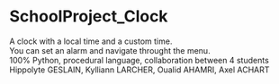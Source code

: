 # SchoolProject_Clock
A clock with a local time and a custom time. </br>
You can set an alarm and navigate throught the menu.
</br>
100% Python, procedural language, collaboration between 4 students
</br>
Hippolyte GESLAIN, Kylliann LARCHER, Oualid AHAMRI, Axel ACHART
